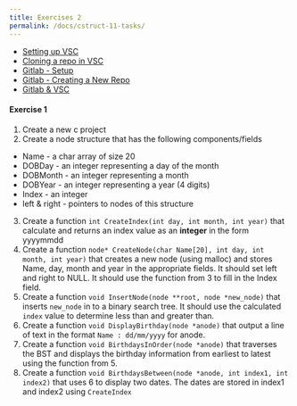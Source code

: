 ```yaml
---
title: Exercises 2
permalink: /docs/cstruct-11-tasks/
---
```


* [Setting up VSC](https://ysjprog03.netlify.app/docs/vsc/)  
* [Cloning a repo in VSC](https://ysjprog03.netlify.app/docs/vsc-cloning/)
* [Gitlab - Setup](https://ysjprog03.netlify.app/docs/gitlab-setup/)
* [Gitlab - Creating a New Repo](https://ysjprog03.netlify.app/docs/gitlab-save/)
* [Gitlab & VSC](https://ysjprog03.netlify.app/docs/gitlab-vsc/)


#### Exercise 1 

1. Create a new c project
2. Create a node structure that has the following components/fields
  * Name - a char array of size 20
  * DOBDay - an integer representing a day of the month
  * DOBMonth - an integer representing a month
  * DOBYear - an integer representing a year (4 digits)
  * Index - an integer
  * left & right - pointers to nodes of this structure
3. Create a function `int CreateIndex(int day, int month, int year)` that calculate and returns an index value as an **integer** in the form yyyymmdd
4. Create a function `node* CreateNode(char Name[20], int day, int month, int year)` that creates a new node (using malloc) and stores Name, day, month and year in the appropriate fields. It should set left and right to NULL. It should use the function from 3 to fill in the Index field.
5. Create a function `void InsertNode(node **root, node *new_node)` that inserts `new_node` in to a binary search tree. It should use the calculated `index` value to determine less than and greater than.
6. Create a function `void DisplayBirthday(node *anode)` that output a line of text in the format `Name : dd/mm/yyyy` for anode.
7. Create a function `void BirthdaysInOrder(node *anode)` that traverses the BST and displays the birthday information from earliest to latest using the function from 5.
8. Create a function `void BirthdaysBetween(node *anode, int index1, int index2)` that uses 6 to display two dates. The dates are stored in index1 and index2 using `CreateIndex`
